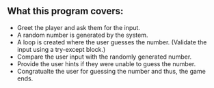 What this program covers:
-------------------------

- Greet the player and ask them for the input.
- A random number is generated by the system.
- A loop is created where the user guesses the number. (Validate the input using a try-except block.)
- Compare the user input with the randomly generated number.
- Provide the user hints if they were unable to guess the number.
- Congratualte the user for guessing the number and thus, the game ends.
